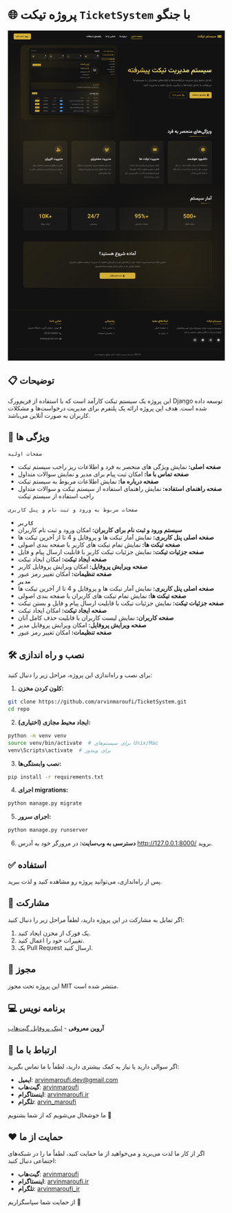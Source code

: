 # 🌐 **پروژه تیکت `TicketSystem` با جنگو**

![home page image](screenshot.png "home page")

## 📋 توضیحات
این پروژه یک سیستم تیکت کارآمد است که با استفاده از فریم‌ورک Django توسعه داده شده است. هدف این پروژه ارائه یک پلتفرم برای مدیریت درخواست‌ها و مشکلات کاربران به صورت آنلاین می‌باشد.

## 🚀 ویژگی ها

`صفحات اولیه`
- <b>صفحه اصلی: </b>نمایش ویژگی های منحصر به فرد و اطلاعات ریز راجب سیستم تیکت
- <b>صفحه تماس با ما: </b>امکان ثبت پیام برای مدیر و نمایش سوالات متداول
- <b>صفحه درباره ما: </b>نمایش اطلاعات مربوط به سیستم تیکت
- <b>صفحه راهنمای استفاده: </b>نمایش راهنمای استفاده از سیستم تیکت و سوالات متداول راجب استفاده از سیستم تیکت

`صفحات مربوط به ورود و ثبت نام و پنل کاربری`
- <b>`کاربر`</b>
- <b>سیستم ورود و ثبت نام برای کاربران: </b>امکان ورود و ثبت نام کاربران
- <b>صفحه اصلی پنل کاربری: </b>نمایش آمار تیکت ها و  پروفایل و 4 تا از آخرین تیکت ها
- <b>صفحه تیکت ها: </b>نمایش تمام تیکت های کاربر با صفحه بندی اصولی
- <b>صفحه جزئیات تیکت: </b>نمایش جزئیات تیکت کاربر با قابلیت ارسال پیام و فایل
- <b>صفحه ایجاد تیکت: </b>امکان ایجاد تیکت
- <b>صفحه ویرایش پروفایل: </b>امکان ویرایش پروفایل کاربر
- <b>صفحه تنظیمات: </b>امکان تغییر رمز عبور
- <b>`مدیر`</b>
- <b>صفحه اصلی پنل کاربری: </b>نمایش آمار تیکت ها و  پروفایل و 4 تا از آخرین تیکت ها
- <b>صفحه تیکت ها: </b>نمایش تمام تیکت های کاربران با صفحه بندی اصولی
- <b>صفحه جزئیات تیکت: </b>نمایش جزئیات تیکت با قابلیت ارسال پیام و فایل و بستن تیکت
- <b>صفحه ایجاد تیکت: </b>امکان ایجاد تیکت
- <b>صفحه کاربران: </b>نمایش لیست کاربران با قابلیت حذف کامل آنان
- <b>صفحه ویرایش پروفایل: </b>امکان ویرایش پروفایل مدیر
- <b>صفحه تنظیمات: </b>امکان تغییر رمز عبور
## 🛠️ نصب و راه اندازی
برای نصب و راه‌اندازی این پروژه، مراحل زیر را دنبال کنید:

1. **کلون کردن مخزن:**

```bash
git clone https://github.com/arvinmaroufi/TicketSystem.git
cd repo
```

2. **ایجاد محیط مجازی (اختیاری):**

```bash
python -m venv venv
source venv/bin/activate  # برای سیستم‌های Unix/Mac
venv\Scripts\activate  # برای ویندوز
```

3. **نصب وابستگی‌ها:**
   
```bash
pip install -r requirements.txt
```

4. **اجرای migrations:**

```bash
python manage.py migrate
```

5. **اجرای سرور:**

```bash
python manage.py runserver
```

6. **دسترسی به وب‌سایت:**
   در مرورگر خود به آدرس http://127.0.0.1:8000/ بروید.

## ✅ استفاده

پس از راه‌اندازی، می‌توانید پروژه رو مشاهده کنید و لذت ببرید.

## 🎯 مشارکت

اگر تمایل به مشارکت در این پروژه دارید، لطفاً مراحل زیر را دنبال کنید:

1. یک فورک از مخزن ایجاد کنید.
2. تغییرات خود را اعمال کنید.
3. یک Pull Request ارسال کنید.

## 🧾 مجوز

این پروژه تحت مجوز MIT منتشر شده است.

## 💻 برنامه نویس

**آروین معروفی** - [لینک پروفایل گیت‌هاب](https://github.com/arvinmaroufi)

## 💬 ارتباط با ما

اگر سوالی دارید یا نیاز به کمک بیشتری دارید، لطفاً با ما تماس بگیرید:

- **ایمیل**: [arvinmaroufi.dev@gmail.com](mailto:arvinmaroufi.dev@gmail.com)
- **گیت‌هاب**: [arvinmaroufi](https://github.com/arvinmaroufi/arvinmaroufi/issues)
- **اینستاگرام**: [arvinmaroufi.ir](https://instagram.com/arvinmaroufi.ir)
- **تلگرام**: [arvin_maroufi](https://t.me/arvin_maroufi)

ما خوشحال می‌شویم که از شما بشنویم 🙏

## ❤️ حمایت از ما

اگر از کار ما لذت می‌برید و می‌خواهید از ما حمایت کنید، لطفاً ما را در شبکه‌های اجتماعی دنبال کنید:

- **گیت‌هاب**: [arvinmaroufi](https://github.com/arvinmaroufi)
- **اینستاگرام**: [arvinmaroufi.ir](https://instagram.com/arvinmaroufi.ir)
- **تلگرام**: [arvinmaroufi_ir](https://t.me/arvinmaroufi_ir)

از حمایت شما سپاسگزاریم 🙏
